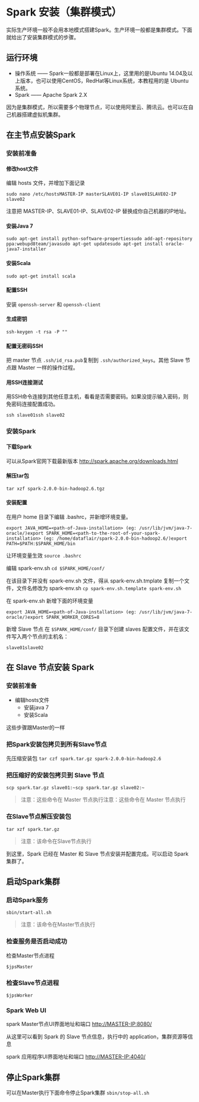 # Spark 安装（集群模式）

实际生产环境一般不会用本地模式搭建Spark。生产环境一般都是集群模式。下面就给出了安装集群模式的步骤。

## 运行环境

- 操作系统 —— Spark一般都是部署在Linux上，这里用的是Ubuntu 14.04及以上版本，也可以使用CentOS，RedHat等Linux系统，本教程用的是 Ubuntu 系统。
- Spark —— Apache Spark 2.X

因为是集群模式，所以需要多个物理节点，可以使用阿里云、腾讯云。也可以在自己机器搭建虚拟机集群。

## 在主节点安装Spark

### 安装前准备

#### 修改host文件

编辑 hosts 文件，并增加下面记录

```
sudo nano /etc/hostsMASTER-IP masterSLAVE01-IP slave01SLAVE02-IP slave02
```

注意把 MASTER-IP、SLAVE01-IP、SLAVE02-IP 替换成你自己机器的IP地址。

#### 安装Java 7

```
sudo apt-get install python-software-propertiessudo add-apt-repository ppa:webupd8team/javasudo apt-get updatesudo apt-get install oracle-java7-installer
```

#### 安装Scala

```
sudo apt-get install scala
```

#### 配置SSH

安装 `openssh-server` 和 `openssh-client`

#### 生成密钥

```
ssh-keygen -t rsa -P ""
```

#### 配置无密码SSH

把 master 节点 `.ssh/id_rsa.pub`复制到 `.ssh/authorized_keys`。其他 Slave 节点跟 Master 一样的操作过程。

#### 用SSH连接测试

用SSH命令连接到其他任意主机，看看是否需要密码。如果没提示输入密码，则免密码连接配置成功。

```
ssh slave01ssh slave02
```

### 安装Spark

#### 下载Spark

可以从Spark官网下载最新版本
http://spark.apache.org/downloads.html

#### 解压tar包

```
tar xzf spark-2.0.0-bin-hadoop2.6.tgz
```

#### 安装配置

在用户 home 目录下编辑 .bashrc，并新增环境变量。

```
export JAVA_HOME=<path-of-Java-installation> (eg: /usr/lib/jvm/java-7-oracle/)export SPARK_HOME=<path-to-the-root-of-your-spark-installation> (eg: /home/dataflair/spark-2.0.0-bin-hadoop2.6/)export PATH=$PATH:$SPARK_HOME/bin
```

让环境变量生效
`source .bashrc`

编辑 spark-env.sh
`cd $SPARK_HOME/conf/`

在该目录下并没有 spark-env.sh 文件，得从 spark-env.sh.tmplate 复制一个文件，文件名修改为 spark-env.sh
`cp spark-env.sh.template spark-env.sh`

在 spark-env.sh 新增下面的环境变量

```
export JAVA_HOME=<path-of-Java-installation> (eg: /usr/lib/jvm/java-7-oracle/)export SPARK_WORKER_CORES=8
```

新增 Slave 节点
在 `$SPARK_HOME/conf/` 目录下创建 slaves 配置文件，并在该文件写入两个节点的主机名：

```
slave01slave02
```

## 在 Slave 节点安装 Spark

### 安装前准备

- 编辑hosts文件
  - 安装java 7
  - 安装Scala

这些步骤跟Master的一样

### 把Spark安装包拷贝到所有Slave节点

先压缩安装包
`tar czf spark.tar.gz spark-2.0.0-bin-hadoop2.6`

### 把压缩好的安装包拷贝到 Slave 节点

```
scp spark.tar.gz slave01:~scp spark.tar.gz slave02:~
```

> 注意：这些命令在 Master 节点执行注意：这些命令在 Master 节点执行

### 在Slave节点解压安装包

```
tar xzf spark.tar.gz
```

> 注意：该命令在Slave节点执行

到这里，Spark 已经在 Master 和 Slave 节点安装并配置完成。可以启动 Spark 集群了。

## 启动Spark集群

### 启动Spark服务

```
sbin/start-all.sh
```

> 注意：该命令在Master节点执行

### 检查服务是否启动成功

检查Master节点进程

```
$jpsMaster
```

### 检查Slave节点进程

```
$jpsWorker
```

### Spark Web UI

spark Master节点UI界面地址和端口
[http://MASTER-IP:8080/](http://master-ip:8080/)

从这里可以看到 Spark 的 Slave 节点信息，执行中的 application，集群资源等信息

spark 应用程序UI界面地址和端口
[http://MASTER-IP:4040/](http://master-ip:4040/)

## 停止Spark集群

可以在Master执行下面命令停止Spark集群
`sbin/stop-all.sh`